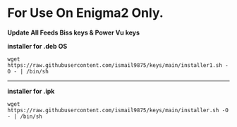 # For Use On Enigma2 Only.

**Update All Feeds Biss keys & Power Vu keys**

**installer for .deb OS**

`wget https://raw.githubusercontent.com/ismail9875/keys/main/installer1.sh -O - | /bin/sh`

___
**installer for .ipk**

`wget https://raw.githubusercontent.com/ismail9875/keys/main/installer.sh -O - | /bin/sh`
